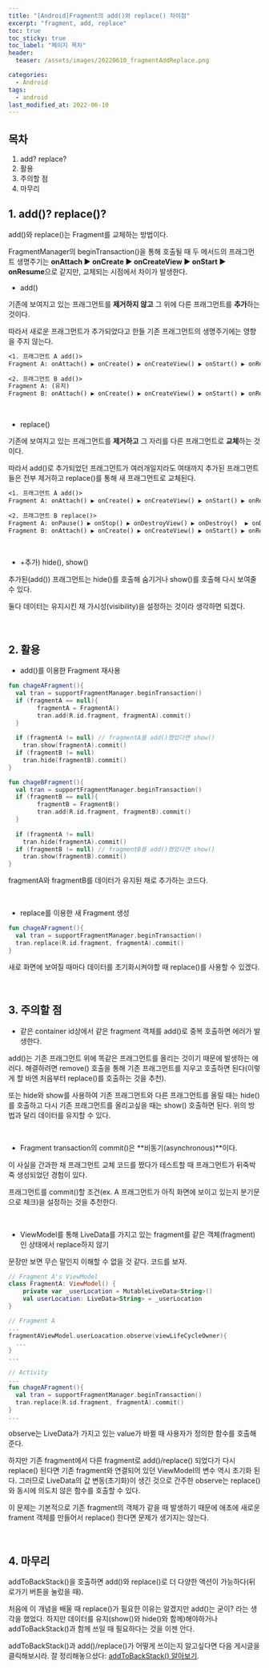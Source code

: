 ```yaml
---
title: "[Android]Fragment의 add()와 replace() 차이점"
excerpt: "fragment, add, replace"
toc: true
toc_sticky: true
toc_label: "페이지 목차"
header:
  teaser: /assets/images/20220610_fragmentAddReplace.png

categories:
  - Android
tags:
  - android
last_modified_at: 2022-06-10
---
```


## 목차

1. add? replace?
2. 활용
3. 주의할 점
4. 마무리<br>

## 1. add()? replace()?

add()와 replace()는 Fragment를 교체하는 방법이다. <br>

FragmentManager의 beginTransaction()을 통해 호출될 때 두 메서드의 프래그먼트 생명주기는 **onAttach ▶️ onCreate ▶️ onCreateView ▶️ onStart ▶️ onResume**으로 같지만, 교체되는 시점에서 차이가 발생한다.<br>

* add()

기존에 보여지고 있는 프래그먼트를 **제거하지 않고** 그 위에 다른 프래그먼트를 **추가**하는 것이다.<br>

따라서 새로운 프래그먼트가 추가되었다고 한들 기존 프래그먼트의 생명주기에는 영향을 주지 않는다.<br>

```mbox
<1. 프래그먼트 A add()>
Fragment A: onAttach() ▶️ onCreate() ▶️ onCreateView() ▶️ onStart() ▶️ onResume()
  
<2. 프래그먼트 B add()>
Fragment A: (유지)
Fragment B: onAttach() ▶️ onCreate() ▶️ onCreateView() ▶️ onStart() ▶️ onResume()
```

<br>

* replace()

기존에 보여지고 있는 프래그먼트를 **제거하고** 그 자리를 다른 프래그먼트로 **교체**하는 것이다.<br> 

따라서 add()로 추가되었던 프래그먼트가 여러개일지라도 여태까지 추가된 프래그먼트들은 전부 제거하고 replace()를 통해 새 프래그먼트로 교체된다. <br>

```mbox
<1. 프래그먼트 A add()>
Fragment A: onAttach() ▶️ onCreate() ▶️ onCreateView() ▶️ onStart() ▶️ onResume()
  
<2. 프래그먼트 B replace()>
Fragment A: onPause() ▶️ onStop() ▶️ onDestroyView() ▶️ onDestroy()  ▶️ onDetach()
Fragment B: onAttach() ▶️ onCreate() ▶️ onCreateView() ▶️ onStart() ▶️ onResume()
```

<br>

* +추가) hide(), show()

추가된(add()) 프래그먼트는 hide()를 호출해 숨기거나 show()를 호출해 다시 보여줄 수 있다. <br>

둘다 데이터는 유지시킨 채 가시성(visibility)을 설정하는 것이라 생각하면 되겠다.<br>

<br>

## 2. 활용

* add()를 이용한 Fragment 재사용

```kotlin
fun chageAFragment(){
  val tran = supportFragmentManager.beginTransaction()
  if (fragmentA == null){
    	fragmentA = FragmentA()
    	tran.add(R.id.fragment, fragmentA).commit()
  }
  
  if (fragmentA != null) // fragmentA를 add()했었다면 show()
  	tran.show(fragmentA).commit()
  if (fragmentB != null)
  	tran.hide(fragmentB).commit()
}

fun chageBFragment(){
  val tran = supportFragmentManager.beginTransaction()
  if (fragmentB == null){
    	fragmentB = FragmentB()
    	tran.add(R.id.fragment, fragmentB).commit()
  }
  
  if (fragmentA != null) 
  	tran.hide(fragmentA).commit()
  if (fragmentB != null) // fragmentB를 add()했었다면 show()
  	tran.show(fragmentB).commit()
}
```

fragmentA와 fragmentB를 데이터가 유지된 채로 추가하는 코드다. <br>

<br>

* replace를 이용한 새 Fragment 생성

```kotlin
fun chageAFragment(){
  val tran = supportFragmentManager.beginTransaction()
  tran.replace(R.id.fragment, fragmentA).commit()
}
```

새로 화면에 보여질 때마다 데이터를 초기화시켜야할 때 replace()를 사용할 수 있겠다.<br>

<br>

## 3. 주의할 점

* 같은 container id상에서 같은 fragment 객체를 add()로 중복 호출하면 에러가 발생한다.

add()는 기존 프래그먼트 위에 똑같은 프래그먼트를 올리는 것이기 때문에 발생하는 에러다. 해결하려면 remove() 호출을 통해 기존 프래그먼트를 지우고 호출하면 된다(이렇게 할 바엔 처음부터 replace()를 호출하는 것을 추천).<br>

또는 hide와 show를 사용하여 기존 프래그먼트와 다른 프래그먼트를 올릴 때는 hide()를 호출하고 다시 기존 프래그먼트를 올리고싶을 때는 show() 호출하면 된다. 위의 방법과 달리 데이터를 유지할 수 있다.<br>

<br>

* Fragment transaction의 commit()은 **비동기(asynchronous)**이다.

이 사실을 간과한 채 프래그먼트 교체 코드를 짰다가 테스트할 때 프래그먼트가 뒤죽박죽 생성되었던 경험이 있다.<br>

프래그먼트를 commit()할 조건(ex. A 프래그먼트가 아직 화면에 보이고 있는지 분기문으로 체크)을 설정하는 것을 추천한다.<br>

<br>

* ViewModel를 통해 LiveData를 가지고 있는 fragment를 같은 객체(fragment)인 상태에서 replace하지 않기

문장만 보면 무슨 말인지 이해할 수 없을 것 같다. 코드를 보자.<br>

```kotlin
// Fragment A's ViewModel
class FragmentA: ViewModel() {
    private var _userLocation = MutableLiveData<String>()
    val userLocation: LiveData<String> = _userLocation
}
```

```kotlin
// Fragment A
...
fragmentAViewModel.userLoacation.observe(viewLifeCycleOwner){
  ...	
}
...
```

```kotlin
// Activity
...
fun chageAFragment(){
  val tran = supportFragmentManager.beginTransaction()
  tran.replace(R.id.fragment, fragmentA).commit()
}
...
```

observe는 LiveData가 가지고 있는 value가 바뀔 때 사용자가 정의한 함수를 호출해준다.<br>

하지만 기존 fragment에서 다른 fragment로 add()/replace() 되었다가 다시 replace() 된다면  기존 fragment와 연결되어 있던 ViewModel의 변수 역시 초기화 된다. 그러므로 LiveData의 값 변동(초기화)이 생긴 것으로 간주한 observe는 replace()와 동시에 의도치 않은 함수를 호출할 수 있다.<br>

이 문제는 기본적으로 기존 fragment의 객체가 같을 때 발생하기 때문에 애초에 새로운 frament 객체를 만들어서 replace() 한다면 문제가 생기지는 않는다.<br>

<br>

## 4. 마무리

addToBackStack()을 호출하면 add()와 replace()로 더 다양한 액션이 가능하다(뒤로가기 버튼을 눌렀을 때).<br>

처음에 이 개념을 배울 때 replace()가 필요한 이유는 알겠지만 add()는 굳이? 라는 생각을 했었다. 하지만 데이터를 유지(show()와 hide()와 함께)해야하거나 addToBackStack()과 함께 쓰일 때 필요하다는 것을 이젠 안다.<br>

addToBackStack()과 add()/replace()가 어떻게 쓰이는지 알고싶다면 다음 게시글을 클릭해보시라. 잘 정리해놓으셨다: [addToBackStack() 알아보기](https://zzandoli.tistory.com/55).<br>
